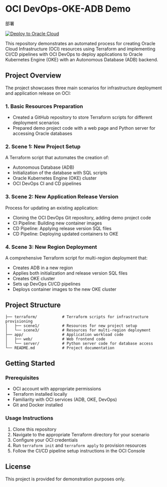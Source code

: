 # OCI DevOps-OKE-ADB Demo
部署


[![Deploy to Oracle Cloud](https://oci-resourcemanager-plugin.plugins.oci.oraclecloud.com/latest/deploy-to-oracle-cloud.svg)](https://cloud.oracle.com/resourcemanager/stacks/create?zipUrl=https://github.com/WilburOracle/DevOps-OKE-ADB-Demo/releases/download/0.0.1/oke_adb_tf.zip)


This repository demonstrates an automated process for creating Oracle Cloud Infrastructure (OCI) resources using Terraform and implementing CI/CD pipelines with OCI DevOps to deploy applications to Oracle Kubernetes Engine (OKE) with an Autonomous Database (ADB) backend.

## Project Overview

The project showcases three main scenarios for infrastructure deployment and application release on OCI:

### 1. Basic Resources Preparation
- Created a GitHub repository to store Terraform scripts for different deployment scenarios
- Prepared demo project code with a web page and Python server for accessing Oracle databases

### 2. Scene 1: New Project Setup
A Terraform script that automates the creation of:
- Autonomous Database (ADB)
- Initialization of the database with SQL scripts
- Oracle Kubernetes Engine (OKE) cluster
- OCI DevOps CI and CD pipelines

### 3. Scene 2: New Application Release Version
Process for updating an existing application:
- Cloning the OCI DevOps Git repository, adding demo project code
- CI Pipeline: Building new container images
- CD Pipeline: Applying release version SQL files
- CD Pipeline: Deploying updated containers to OKE

### 4. Scene 3: New Region Deployment
A comprehensive Terraform script for multi-region deployment that:
- Creates ADB in a new region
- Applies both initialization and release version SQL files
- Creates OKE cluster
- Sets up DevOps CI/CD pipelines
- Deploys container images to the new OKE cluster

## Project Structure

```
├── terraform/           # Terraform scripts for infrastructure provisioning
│   ├── scene1/          # Resources for new project setup
│   └── scene3/          # Resources for multi-region deployment
├── app/                 # Application workload code
│   ├── web/             # Web frontend code
│   └── server/          # Python server code for database access
└── README.md            # Project documentation
```

## Getting Started

### Prerequisites
- OCI account with appropriate permissions
- Terraform installed locally
- Familiarity with OCI services (ADB, OKE, DevOps)
- Git and Docker installed

### Usage Instructions
1. Clone this repository
2. Navigate to the appropriate Terraform directory for your scenario
3. Configure your OCI credentials
4. Run `terraform init` and `terraform apply` to provision resources
5. Follow the CI/CD pipeline setup instructions in the OCI Console

## License
This project is provided for demonstration purposes only.